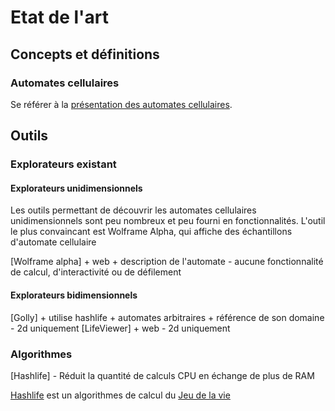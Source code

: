 # Etat de l'art

## Concepts et définitions

### Automates cellulaires

Se référer à la [présentation des automates cellulaires](./automate-cellulaire.md).

## Outils

### Explorateurs existant

#### Explorateurs unidimensionnels

Les outils permettant de découvrir les automates cellulaires unidimensionnels sont peu nombreux et peu fourni en fonctionnalités. L'outil le plus convaincant est Wolframe Alpha, qui affiche des échantillons d'automate cellulaire

[Wolframe alpha] + web + description de l'automate - aucune fonctionnalité de calcul, d'interactivité ou de défilement

#### Explorateurs bidimensionnels

[Golly] + utilise hashlife + automates arbitraires + référence de son domaine - 2d uniquement
[LifeViewer] + web - 2d uniquement

### Algorithmes

[Hashlife] - Réduit la quantité de calculs CPU en échange de plus de RAM

[Hashlife](https://en.wikipedia.org/wiki/Hashlife) est un algorithmes de calcul du [Jeu de la vie](https://fr.wikipedia.org/wiki/Jeu_de_la_vie)
